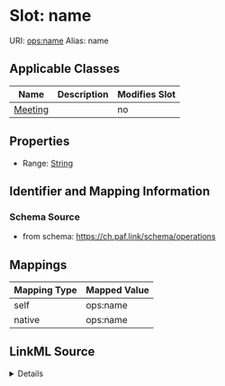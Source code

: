 

# Slot: name 



URI: [ops:name](https://ch.paf.link/schema/operationsname)
Alias: name

<!-- no inheritance hierarchy -->





## Applicable Classes

| Name | Description | Modifies Slot |
| --- | --- | --- |
| [Meeting](Meeting.md) |  |  no  |







## Properties

* Range: [String](String.md)





## Identifier and Mapping Information







### Schema Source


* from schema: https://ch.paf.link/schema/operations




## Mappings

| Mapping Type | Mapped Value |
| ---  | ---  |
| self | ops:name |
| native | ops:name |




## LinkML Source

<details>
```yaml
name: name
from_schema: https://ch.paf.link/schema/operations
rank: 1000
alias: name
domain_of:
- Meeting
range: string

```
</details>